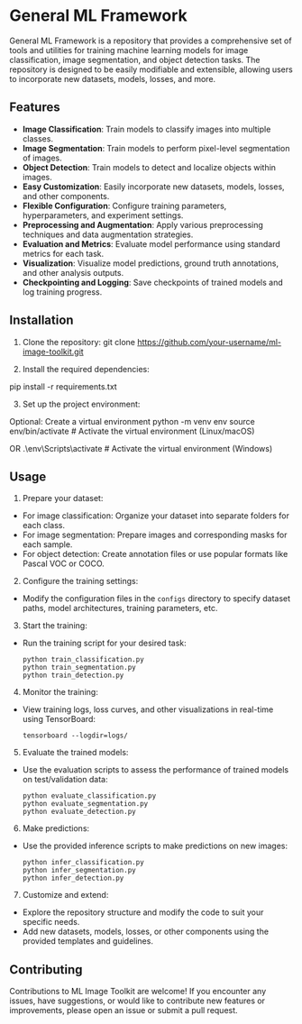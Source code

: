 # General ML Framework

General ML Framework is a repository that provides a comprehensive set of tools and utilities for training machine learning models for image classification, image segmentation, and object detection tasks. The repository is designed to be easily modifiable and extensible, allowing users to incorporate new datasets, models, losses, and more.

## Features

- **Image Classification**: Train models to classify images into multiple classes.
- **Image Segmentation**: Train models to perform pixel-level segmentation of images.
- **Object Detection**: Train models to detect and localize objects within images.
- **Easy Customization**: Easily incorporate new datasets, models, losses, and other components.
- **Flexible Configuration**: Configure training parameters, hyperparameters, and experiment settings.
- **Preprocessing and Augmentation**: Apply various preprocessing techniques and data augmentation strategies.
- **Evaluation and Metrics**: Evaluate model performance using standard metrics for each task.
- **Visualization**: Visualize model predictions, ground truth annotations, and other analysis outputs.
- **Checkpointing and Logging**: Save checkpoints of trained models and log training progress.

## Installation

1. Clone the repository:
git clone https://github.com/your-username/ml-image-toolkit.git


2. Install the required dependencies:

pip install -r requirements.txt


3. Set up the project environment:

Optional: Create a virtual environment
python -m venv env
source env/bin/activate # Activate the virtual environment (Linux/macOS)

OR
.\env\Scripts\activate # Activate the virtual environment (Windows)


## Usage

1. Prepare your dataset:

- For image classification: Organize your dataset into separate folders for each class.
- For image segmentation: Prepare images and corresponding masks for each sample.
- For object detection: Create annotation files or use popular formats like Pascal VOC or COCO.

2. Configure the training settings:

- Modify the configuration files in the `configs` directory to specify dataset paths, model architectures, training parameters, etc.

3. Start the training:

- Run the training script for your desired task:

  ```
  python train_classification.py
  python train_segmentation.py
  python train_detection.py
  ```

4. Monitor the training:

- View training logs, loss curves, and other visualizations in real-time using TensorBoard:

  ```
  tensorboard --logdir=logs/
  ```

5. Evaluate the trained models:

- Use the evaluation scripts to assess the performance of trained models on test/validation data:

  ```
  python evaluate_classification.py
  python evaluate_segmentation.py
  python evaluate_detection.py
  ```

6. Make predictions:

- Use the provided inference scripts to make predictions on new images:

  ```
  python infer_classification.py
  python infer_segmentation.py
  python infer_detection.py
  ```

7. Customize and extend:

- Explore the repository structure and modify the code to suit your specific needs.
- Add new datasets, models, losses, or other components using the provided templates and guidelines.

## Contributing

Contributions to ML Image Toolkit are welcome! If you encounter any issues, have suggestions, or would like to contribute new features or improvements, please open an issue or submit a pull request.

